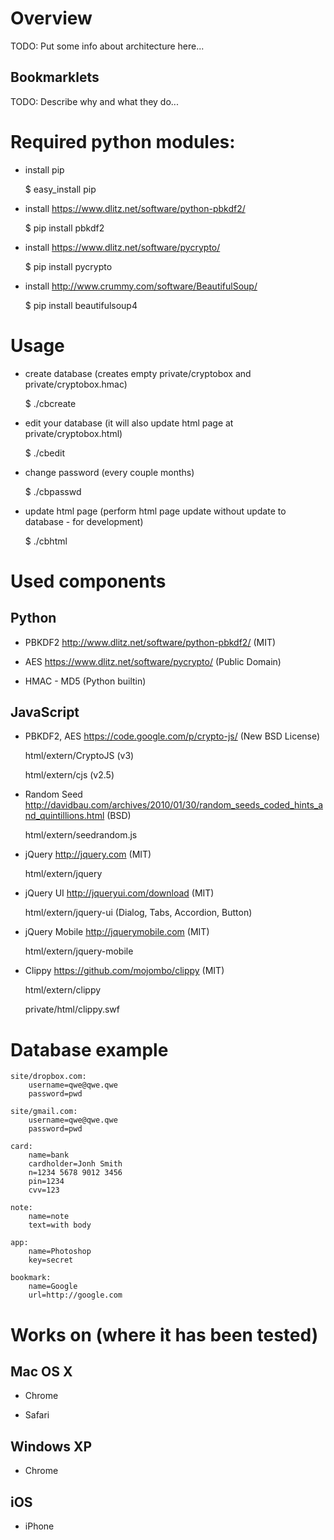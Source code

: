 # Overview

TODO: Put some info about architecture here...

## Bookmarklets

TODO: Describe why and what they do...

# Required python modules:

- install pip

	$ easy_install pip

- install https://www.dlitz.net/software/python-pbkdf2/

	$ pip install pbkdf2

- install https://www.dlitz.net/software/pycrypto/

	$ pip install pycrypto

- install http://www.crummy.com/software/BeautifulSoup/

	$ pip install beautifulsoup4

# Usage

- create database (creates empty private/cryptobox and private/cryptobox.hmac)

	$ ./cbcreate

- edit your database (it will also update html page at private/cryptobox.html)

	$ ./cbedit

- change password (every couple months)

	$ ./cbpasswd

- update html page (perform html page update without update to database - for development)

	$ ./cbhtml

# Used components

## Python

- PBKDF2 http://www.dlitz.net/software/python-pbkdf2/ (MIT)

- AES https://www.dlitz.net/software/pycrypto/ (Public Domain)

- HMAC - MD5 (Python builtin)

## JavaScript

- PBKDF2, AES https://code.google.com/p/crypto-js/ (New BSD License)

	html/extern/CryptoJS (v3)

	html/extern/cjs (v2.5)

- Random Seed http://davidbau.com/archives/2010/01/30/random_seeds_coded_hints_and_quintillions.html (BSD)

	html/extern/seedrandom.js

- jQuery http://jquery.com (MIT)

	html/extern/jquery

- jQuery UI http://jqueryui.com/download (MIT)

	html/extern/jquery-ui (Dialog, Tabs, Accordion, Button)

- jQuery Mobile http://jquerymobile.com (MIT)

	html/extern/jquery-mobile


- Clippy https://github.com/mojombo/clippy (MIT)

	html/extern/clippy

	private/html/clippy.swf


# Database example

	site/dropbox.com:
		username=qwe@qwe.qwe
		password=pwd

	site/gmail.com:
		username=qwe@qwe.qwe
		password=pwd

	card:
		name=bank
		cardholder=Jonh Smith
		n=1234 5678 9012 3456
		pin=1234
		cvv=123

	note:
		name=note
		text=with body

	app:
		name=Photoshop
		key=secret

	bookmark:
		name=Google
		url=http://google.com

# Works on (where it has been tested)

## Mac OS X

- Chrome

- Safari

## Windows XP

- Chrome

## iOS

- iPhone

